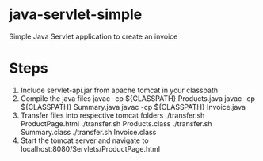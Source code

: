 # java-servlet-simple
Simple Java Servlet application to create an invoice

# Steps
1. Include servlet-api.jar from apache tomcat in your classpath
2. Compile the java files
    javac -cp ${CLASSPATH} Products.java
    javac -cp ${CLASSPATH} Summary.java
    javac -cp ${CLASSPATH} Invoice.java
3. Transfer files into respective tomcat folders
    ./transfer.sh ProductPage.html
    ./transfer.sh Products.class
    ./transfer.sh Summary.class
    ./transfer.sh Invoice.class
4. Start the tomcat server and navigate to
    localhost:8080/Servlets/ProductPage.html
